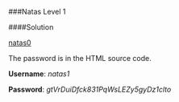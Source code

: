 ###Natas Level 1 

####Solution

[natas0](http://natas1.natas.labs.overthewire.org)

The password  is in the HTML source code.

**Username**: *natas1*

**Password**: *gtVrDuiDfck831PqWsLEZy5gyDz1clto*

